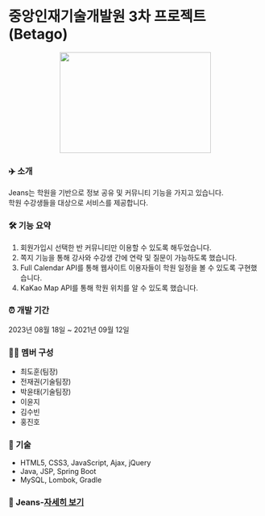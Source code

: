 # 중앙인재기술개발원 3차 프로젝트(Betago)

<p align="center"><img src="" height="200px" width="300px"></p>

### ✈️ 소개

Jeans는 학원을 기반으로 정보 공유 및 커뮤니티 기능을 가지고 있습니다.
<br>
학원 수강생들을 대상으로 서비스를 제공합니다.

### 🛠 기능 요약
1. 회원가입시 선택한 반 커뮤니티만 이용할 수 있도록 해두었습니다.
2. 쪽지 기능을 통해 강사와 수강생 간에 연락 및 질문이 가능하도록 했습니다.
3. Full Calendar API를 통해 웹사이트 이용자들이 학원 일정을 볼 수 있도록 구현했습니다.
4. KaKao Map API를 통해 학원 위치를 알 수 있도록 했습니다.

### ⏰ 개발 기간
2023년 08월 18일 ~ 2021년 09월 12일  

### 👩‍💻 멤버 구성
- 최도훈(팀장)
- 전재권(기술팀장)
- 박윤태(기술팀장)
- 이윤지
- 김수빈
- 홍진호

### 📌 기술
- HTML5, CSS3, JavaScript, Ajax, jQuery
- Java, JSP, Spring Boot
- MySQL, Lombok, Gradle

### 📌 Jeans-[자세히 보기](https://yuntae.notion.site/Jeans-Academy-753067b45bf74ce2aa9ccd61e95ab143)
